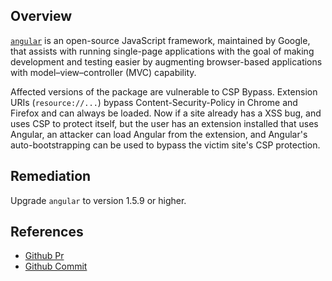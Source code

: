 ## Overview
[`angular`](https://www.npmjs.com/package/angular) is an open-source JavaScript framework, maintained by Google, that assists with running single-page applications with the goal of making development and testing easier by augmenting browser-based applications with model–view–controller (MVC) capability.

Affected versions of the package are vulnerable to CSP Bypass.
Extension URIs (`resource://...`) bypass Content-Security-Policy in Chrome and Firefox and can always be loaded. Now if a site already has a XSS bug, and uses CSP to protect itself, but the user has an extension installed that uses Angular, an attacker can load Angular from the extension, and Angular's auto-bootstrapping can be used to bypass the victim site's CSP protection.

## Remediation
Upgrade `angular` to version 1.5.9 or higher.

## References
- [Github Pr](https://github.com/angular/angular.js/pull/15346)
- [Github Commit](https://github.com/angular/angular.js/commit/0ff10e1b56c6b7c4ac465e35c96a5886e294bac5)
